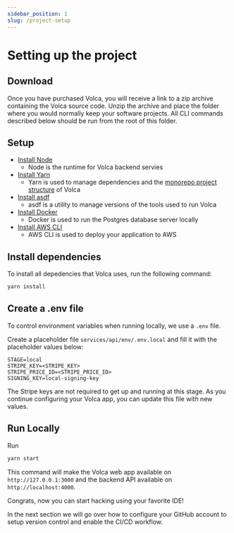 ```yaml
---
sidebar_position: 1
slug: /project-setup
---
```


# Setting up the project

## Download

Once you have purchased Volca, you will receive a link to a zip archive containing the Volca source code. Unzip the archive and place the folder where you would normally keep your software projects. All CLI commands described below should be run from the root of this folder.

## Setup

- [Install Node](https://nodejs.org/en/download/)
  - Node is the runtime for Volca backend servies
- [Install Yarn](https://classic.yarnpkg.com/lang/en/docs/install)
  - Yarn is used to manage dependencies and the [monorepo project structure](/project-structure) of Volca
- [Install asdf](https://asdf-vm.com/guide/getting-started.html)
  - asdf is a utility to manage versions of the tools used to run Volca
- [Install Docker](https://docs.docker.com/get-docker/)
  - Docker is used to run the Postgres database server locally
- [Install AWS CLI](https://docs.aws.amazon.com/cli/latest/userguide/getting-started-install.html)
  - AWS CLI is used to deploy your application to AWS

## Install dependencies

To install all depedencies that Volca uses, run the following command:

```bash
yarn install
```

## Create a .env file

To control environment variables when running locally, we use a `.env` file.

Create a placeholder file `services/api/env/.env.local` and fill it with the placeholder values below:

```text title="services/api/env/.env.local"
STAGE=local
STRIPE_KEY=<STRIPE_KEY>
STRIPE_PRICE_ID=<STRIPE_PRICE_ID>
SIGNING_KEY=local-signing-key
```

The Stripe keys are not required to get up and running at this stage. As you continue configuring your Volca app, you can update this file with new values.

## Run Locally

Run

```bash
yarn start
```

This command will make the Volca web app available on `http://127.0.0.1:3000` and the backend API available on `http://localhost:4000`.

Congrats, now you can start hacking using your favorite IDE!

In the next section we will go over how to configure your GitHub account to setup version control and enable the CI/CD workflow.
